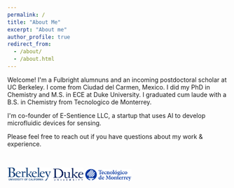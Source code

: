 ```yaml
---
permalink: /
title: "About Me"
excerpt: "About me"
author_profile: true
redirect_from: 
  - /about/
  - /about.html
---
```



Welcome! I'm a Fulbright alumnuns and an incoming postdoctoral scholar at UC Berkeley. I come from Ciudad del Carmen, Mexico. I did my PhD in Chemistry and M.S. in ECE at Duke University. I graduated cum laude with a B.S. in Chemistry from Tecnologico de Monterrey.

I'm co-founder of E-Sentience LLC, a startup that uses AI to develop microfluidic devices for sensing. 

Please feel free to reach out if you have questions about my work & experience.


&nbsp;
&nbsp;









<img src="/images/Berkeley_logo.svg" width="100px" />     <img src="/images/Duke_University_logo.svg" width="70px" />     <img src="/images/Tecnologico_Monterrey_logo.png" width="105px" /> 



